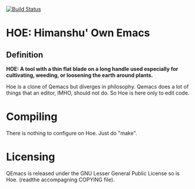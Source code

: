 [![Build Status](https://travis-ci.com/hschauhan/hoe.svg?branch=main)](https://travis-ci.com/hschauhan/hoe)

# HOE: Himanshu' Own Emacs

## Definition
<b>HOE: A tool with a thin flat blade on a long handle used especially for cultivating,
weeding, or loosening the earth around plants.</b>

Hoe is a clone of Qemacs but diverges in philosophy. Qemacs does a lot of things that
an editor, IMHO, should not do. So Hoe is here only to edit code.

# Compiling
There is nothing to configure on Hoe. Just do "make".

# Licensing
QEmacs is released under the GNU Lesser General Public License so is Hoe.
(readthe accompagning COPYING file).
